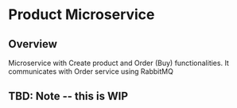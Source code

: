 # Product Microservice

## Overview

Microservice with Create product and Order (Buy) functionalities. It communicates with Order service using RabbitMQ

## TBD: Note -- this is WIP
